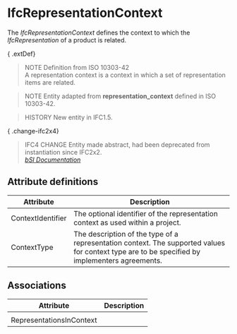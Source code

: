 IfcRepresentationContext
========================
The _IfcRepresentationContext_ defines the context to which the
_IfcRepresentation_ of a product is related.  
  
{ .extDef}  
> NOTE  Definition from ISO 10303-42  
> A representation context is a context in which a set of representation items
> are related.  
  
> NOTE  Entity adapted from **representation_context** defined in ISO
> 10303-42.  
  
> HISTORY  New entity in IFC1.5.  
  
{ .change-ifc2x4}  
> IFC4 CHANGE  Entity made abstract, had been deprecated from instantiation
> since IFC2x2.  
[ _bSI
Documentation_](https://standards.buildingsmart.org/IFC/DEV/IFC4_2/FINAL/HTML/schema/ifcrepresentationresource/lexical/ifcrepresentationcontext.htm)


Attribute definitions
---------------------
| Attribute         | Description                                                                                                                                    |
|-------------------|------------------------------------------------------------------------------------------------------------------------------------------------|
| ContextIdentifier | The optional identifier of the representation context as used within a project.                                                                |
| ContextType       | The description of the type of a representation context. The supported values for context type are to be specified by implementers agreements. |

Associations
------------
| Attribute                | Description   |
|--------------------------|---------------|
|                          |               |
| RepresentationsInContext |               |

